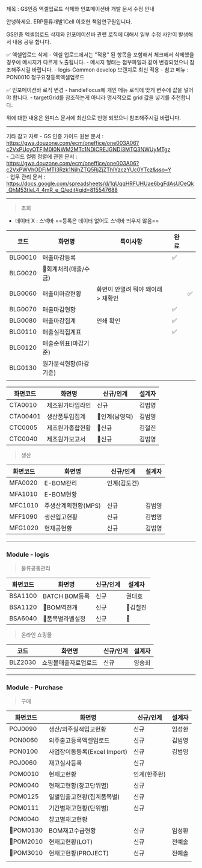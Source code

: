 
제목 : GS인증 엑셀업로드 삭제와 인포메이션바 개발 문서 수정 안내 
 
안녕하세요. ERP물류개발1Cell 이호현 책임연구원입니다. 
 
GS인증 엑셀업로드 삭제와 인포메이션바 관련 로직에 대해서 일부 수정 사안이 발생해서 내용 공유 합니다. 
 
✅ 엑셀업로드 삭제 
    - 엑셀 업로드에서는 "적용" 된 항목을 포함해서 체크해서 삭제했을 경우에 메시지가 다르게 노출됩니다. 
    - 메시지 형태는 첨부파일과 같이 변경되었으니 참조해주시길 바랍니다. 
    - logis-Common develop 브랜치로 최신 적용 
    - 참고 메뉴 : PON0010 청구요청등록엑셀업로드 
 
✅ 인포메이션바 로직 변경 
    - handleFocus에 개인 메뉴 로직에 맞게 변수에 값을 넣어야 합니다. 
    - targetGrid를 참조하는게 아니라 명시적으로 grid 값을 넣기를 추천합니다. 
 
위에 대한 내용은 원피스 문서에 최신으로 반영 되었으니 참조해주시길 바랍니다. 

---

 기타 참고 자료 
    - GS 인증 가이드 원본 문서 : https://gwa.douzone.com/ecm/oneffice/one003A06?c2VxPUcyOTFjM0I0NWM2MTc1NDlCREJGNDI3MTQ3NWUyMTgz  
    - 그리드 컬럼 정렬에 관한 문서 : https://gwa.douzone.com/ecm/oneffice/one003A06?c2VxPWVhODFjMTI3Rzk1NjlhZTQ5RjZjZThlYzczYUc0YTcz&sso=Y  
    - 업무 관리 문서 : https://docs.google.com/spreadsheets/d/1qUqqHRFUHUae6bgFdAsUOeQk_QhM53tIeL4_4mR_e_Q/edit#gid=815547688

---

> 조회 

- 데이터 X : 스넥바 
 ==등록은 데이터 없어도 스넥바 띄우지 않음==

| 코드    | 화면명                 | 특이사항                           | 완료 |     |
| ------- | ---------------------- | ---------------------------------- | ---- | --- |
| BLG0010 | 매출마감등록           |                                    | ✅   |     |
| BLG0020 | 회계처리(매출/수금)   |                                    |      |     |
| BLG0060 | 매출미마감현황         | 화면이 안열려 뭐야 왜이래 > 재확인 |      | ✅  |
| BLG0070 | 매출마감현황           |                                    | ✅   |     |
| BLG0080 | 매출마감집계           | 인쇄 확인                          | ✅   |     |
| BLG0110 | 매출실적집계표         |                                    | ✅   |     |
| BLG0120 | 매출순위표(마감기준)   |                                    |      |     |
| BLG0130 | 원가분석현황(마감기준) |                                    |      |     |
|         |                        |                                    |      |     |

| 화면코드  |  화면명  | 신규/인계 | 설계자 |
|---|---|---|---|
|CTA0010|제조원가타임라인|신규|김범영|
|CTA00401|생산품투입집계|인계(남영덕)|김범영|
|CTC0005|제조원가종합현황|신규|김철진|
|CTC0040|제조원가보고서|신규|김범영|

> 생산

| 화면코드  |  화면명  | 신규/인계 | 설계자 |
|---|---|---|---|
|MFA0020|E-BOM관리|인계(김도건)|
|MFA1010|E-BOM현황||
|MFC1010|주생산계획현황(MPS)|신규|김범영|
|MFF1090|생산입고현황|신규|김범영|
|MFG1020|현재공현황|신규|김범영|
####
---
### Module - logis

> 물류공통관리 

| 화면코드  |  화면명  | 신규/인계 | 설계자 |
|---|---|---|---|
|BSA1100|BATCH BOM등록|신규|권대호|
|BSA1120|BOM역전개|신규|김철진|
|BSA6040|품목별라벨설정|신규||

> 온라인 쇼핑몰 

|코드|화면명|신규/인계|설계자|
|---|---|---|---|
|BLZ2030|쇼핑몰매출자료업로드|신규|양송희|

---
### Module - Purchase

> 구매 

| 화면코드 | 화면명                       | 신규/인계    | 설계자 |
| -------- | ---------------------------- | ------------ | ------ |
| POJ0090  | 생산/외주실적입고현황        | 신규         | 임성환 |
| PON0060  | 외주출고등록액셀업로드       | 신규         | 김범영 |
| PON0100  | 사업장이동등록(Excel Import) | 신규         | 김범영 |
| POJ0060  | 재고실사등록                 | 신규         |        |
| POM0010  | 현재고현황                   | 인계(한주완) |        |
| POM0040  | 현재고현황(창고단위별)       | 신규         |        |
| POM0125  | 일별입출고현황(집계품목별)   | 신규         |        |
| POM0111  | 기간별재고현황(단위별)       | 신규         |        |
| POM0040  | 창고별재고현황               |              |        |
| POM0130 | BOM재고수급현황              | 신규         | 임성환 |
| POM2010 | 현재고현황(LOT)              | 신규         | 전예솔 |
| POM3010 | 현재고현황(PROJECT)          | 신규         | 전예솔 |
|          |                              |              |        |